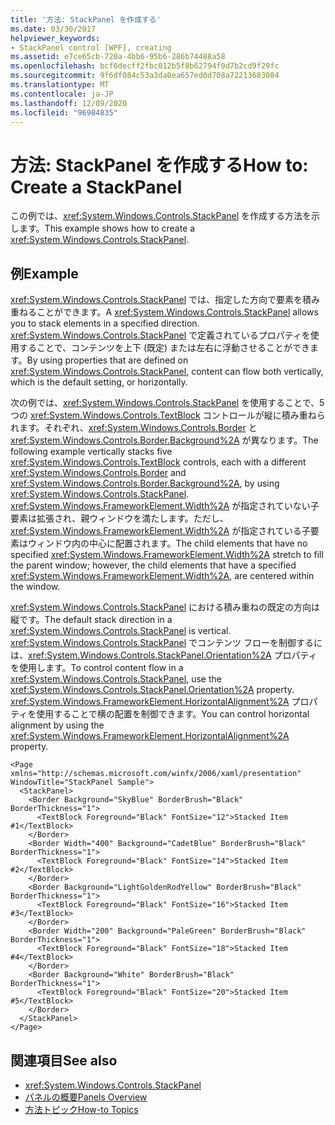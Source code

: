 ```yaml
---
title: '方法: StackPanel を作成する'
ms.date: 03/30/2017
helpviewer_keywords:
- StackPanel control [WPF], creating
ms.assetid: e7ce65cb-720a-4bb6-95b6-286b74488a58
ms.openlocfilehash: bcf6decff2fbc012b5f8b62794f0d7b2cd9f29fc
ms.sourcegitcommit: 9f6df084c53a3da0ea657ed0d708a72213683084
ms.translationtype: MT
ms.contentlocale: ja-JP
ms.lasthandoff: 12/09/2020
ms.locfileid: "96984835"
---
```

# <a name="how-to-create-a-stackpanel"></a><span data-ttu-id="e204b-102">方法: StackPanel を作成する</span><span class="sxs-lookup"><span data-stu-id="e204b-102">How to: Create a StackPanel</span></span>
<span data-ttu-id="e204b-103">この例では、<xref:System.Windows.Controls.StackPanel> を作成する方法を示します。</span><span class="sxs-lookup"><span data-stu-id="e204b-103">This example shows how to create a <xref:System.Windows.Controls.StackPanel>.</span></span>  
  
## <a name="example"></a><span data-ttu-id="e204b-104">例</span><span class="sxs-lookup"><span data-stu-id="e204b-104">Example</span></span>  
 <span data-ttu-id="e204b-105"><xref:System.Windows.Controls.StackPanel> では、指定した方向で要素を積み重ねることができます。</span><span class="sxs-lookup"><span data-stu-id="e204b-105">A <xref:System.Windows.Controls.StackPanel> allows you to stack elements in a specified direction.</span></span> <span data-ttu-id="e204b-106"><xref:System.Windows.Controls.StackPanel> で定義されているプロパティを使用することで、コンテンツを上下 (既定) または左右に浮動させることができます。</span><span class="sxs-lookup"><span data-stu-id="e204b-106">By using properties that are defined on <xref:System.Windows.Controls.StackPanel>, content can flow both vertically, which is the default setting, or horizontally.</span></span>  
  
 <span data-ttu-id="e204b-107">次の例では、<xref:System.Windows.Controls.StackPanel> を使用することで、5 つの <xref:System.Windows.Controls.TextBlock> コントロールが縦に積み重ねられます。それぞれ、<xref:System.Windows.Controls.Border> と <xref:System.Windows.Controls.Border.Background%2A> が異なります。</span><span class="sxs-lookup"><span data-stu-id="e204b-107">The following example vertically stacks five <xref:System.Windows.Controls.TextBlock> controls, each with a different <xref:System.Windows.Controls.Border> and <xref:System.Windows.Controls.Border.Background%2A>, by using <xref:System.Windows.Controls.StackPanel>.</span></span> <span data-ttu-id="e204b-108"><xref:System.Windows.FrameworkElement.Width%2A> が指定されていない子要素は拡張され、親ウィンドウを満たします。ただし、<xref:System.Windows.FrameworkElement.Width%2A> が指定されている子要素はウィンドウ内の中心に配置されます。</span><span class="sxs-lookup"><span data-stu-id="e204b-108">The child elements that have no specified <xref:System.Windows.FrameworkElement.Width%2A> stretch to fill the parent window; however, the child elements that have a specified <xref:System.Windows.FrameworkElement.Width%2A>, are centered within the window.</span></span>  
  
 <span data-ttu-id="e204b-109"><xref:System.Windows.Controls.StackPanel> における積み重ねの既定の方向は縦です。</span><span class="sxs-lookup"><span data-stu-id="e204b-109">The default stack direction in a <xref:System.Windows.Controls.StackPanel> is vertical.</span></span> <span data-ttu-id="e204b-110"><xref:System.Windows.Controls.StackPanel> でコンテンツ フローを制御するには、<xref:System.Windows.Controls.StackPanel.Orientation%2A> プロパティを使用します。</span><span class="sxs-lookup"><span data-stu-id="e204b-110">To control content flow in a <xref:System.Windows.Controls.StackPanel>, use the <xref:System.Windows.Controls.StackPanel.Orientation%2A> property.</span></span> <span data-ttu-id="e204b-111"><xref:System.Windows.FrameworkElement.HorizontalAlignment%2A> プロパティを使用することで横の配置を制御できます。</span><span class="sxs-lookup"><span data-stu-id="e204b-111">You can control horizontal alignment by using the <xref:System.Windows.FrameworkElement.HorizontalAlignment%2A> property.</span></span>  
  
```xaml  
<Page xmlns="http://schemas.microsoft.com/winfx/2006/xaml/presentation" WindowTitle="StackPanel Sample">  
  <StackPanel>  
    <Border Background="SkyBlue" BorderBrush="Black" BorderThickness="1">  
      <TextBlock Foreground="Black" FontSize="12">Stacked Item #1</TextBlock>  
    </Border>  
    <Border Width="400" Background="CadetBlue" BorderBrush="Black" BorderThickness="1">  
      <TextBlock Foreground="Black" FontSize="14">Stacked Item #2</TextBlock>  
    </Border>  
    <Border Background="LightGoldenRodYellow" BorderBrush="Black" BorderThickness="1">  
      <TextBlock Foreground="Black" FontSize="16">Stacked Item #3</TextBlock>  
    </Border>  
    <Border Width="200" Background="PaleGreen" BorderBrush="Black" BorderThickness="1">  
      <TextBlock Foreground="Black" FontSize="18">Stacked Item #4</TextBlock>  
    </Border>  
    <Border Background="White" BorderBrush="Black" BorderThickness="1">  
      <TextBlock Foreground="Black" FontSize="20">Stacked Item #5</TextBlock>  
    </Border>  
  </StackPanel>  
</Page>  
```  
  
## <a name="see-also"></a><span data-ttu-id="e204b-112">関連項目</span><span class="sxs-lookup"><span data-stu-id="e204b-112">See also</span></span>

- <xref:System.Windows.Controls.StackPanel>
- [<span data-ttu-id="e204b-113">パネルの概要</span><span class="sxs-lookup"><span data-stu-id="e204b-113">Panels Overview</span></span>](panels-overview.md)
- [<span data-ttu-id="e204b-114">方法トピック</span><span class="sxs-lookup"><span data-stu-id="e204b-114">How-to Topics</span></span>](stackpanel-how-to-topics.md)
